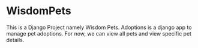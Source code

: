 # WisdomPets
This is a Django Project namely Wisdom Pets.
Adoptions is a django app to manage pet adoptions. For now, we can view all pets and view specific pet details.
